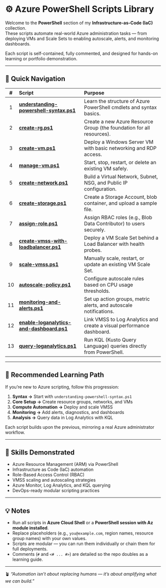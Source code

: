 # ⚙️ Azure PowerShell Scripts Library

Welcome to the **PowerShell** section of my **Infrastructure-as-Code (IaC)** collection.  
These scripts automate real-world Azure administration tasks — from deploying VMs and Scale Sets to enabling autoscale, alerts, and monitoring dashboards.

Each script is self-contained, fully commented, and designed for hands-on learning or portfolio demonstration.

---

## 📘 Quick Navigation

| # | Script | Purpose |
|:-:|:--|:--|
| 1 | **[understanding-powershell-syntax.ps1](./understanding-powershell-syntax.ps1)** | Learn the structure of Azure PowerShell cmdlets and syntax basics. |
| 2 | **[create-rg.ps1](./create-rg.ps1)** | Create a new Azure Resource Group (the foundation for all resources). |
| 3 | **[create-vm.ps1](./create-vm.ps1)** | Deploy a Windows Server VM with basic networking and RDP access. |
| 4 | **[manage-vm.ps1](./manage-vm.ps1)** | Start, stop, restart, or delete an existing VM safely. |
| 5 | **[create-network.ps1](./create-network.ps1)** | Build a Virtual Network, Subnet, NSG, and Public IP configuration. |
| 6 | **[create-storage.ps1](./create-storage.ps1)** | Create a Storage Account, blob container, and upload a sample file. |
| 7 | **[assign-role.ps1](./assign-role.ps1)** | Assign RBAC roles (e.g., Blob Data Contributor) to users securely. |
| 8 | **[create-vmss-with-loadbalancer.ps1](./create-vmss-with-loadbalancer.ps1)** | Deploy a VM Scale Set behind a Load Balancer with health probes. |
| 9 | **[scale-vmss.ps1](./scale-vmss.ps1)** | Manually scale, restart, or update an existing VM Scale Set. |
| 10 | **[autoscale-policy.ps1](./autoscale-policy.ps1)** | Configure autoscale rules based on CPU usage thresholds. |
| 11 | **[monitoring-and-alerts.ps1](./monitoring-and-alerts.ps1)** | Set up action groups, metric alerts, and autoscale notifications. |
| 12 | **[enable-loganalytics-and-dashboard.ps1](./enable-loganalytics-and-dashboard.ps1)** | Link VMSS to Log Analytics and create a visual performance dashboard. |
| 13 | **[query-loganalytics.ps1](./query-loganalytics.ps1)** | Run KQL (Kusto Query Language) queries directly from PowerShell. |

---

## 🧭 Recommended Learning Path

If you’re new to Azure scripting, follow this progression:

1. **Syntax →** Start with `understanding-powershell-syntax.ps1`  
2. **Core Setup →** Create resource groups, networks, and VMs  
3. **Compute Automation →** Deploy and scale VMSS  
4. **Monitoring →** Add alerts, diagnostics, and dashboards  
5. **Analysis →** Query data in Log Analytics with KQL  

Each script builds upon the previous, mirroring a real Azure administrator workflow.

---

## 🧩 Skills Demonstrated

- Azure Resource Management (ARM) via PowerShell  
- Infrastructure as Code (IaC) automation  
- Role-Based Access Control (RBAC)  
- VMSS scaling and autoscaling strategies  
- Azure Monitor, Log Analytics, and KQL querying  
- DevOps-ready modular scripting practices  

---

## 💡 Notes

- Run all scripts in **Azure Cloud Shell** or a **PowerShell session with Az module installed**.  
- Replace placeholders (e.g., `you@example.com`, region names, resource group names) with your own values.  
- Scripts are modular — you can run them individually or chain them for full deployments.  
- Comments (`#` and `<# ... #>`) are detailed so the repo doubles as a learning guide.

---

🪴 *“Automation isn’t about replacing humans — it’s about amplifying what we can build.”*
